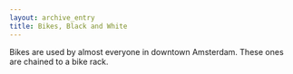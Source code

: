 ```yaml
---
layout: archive_entry
title: Bikes, Black and White
---
```

Bikes are used by almost everyone in downtown Amsterdam. These ones are chained to a bike rack.
